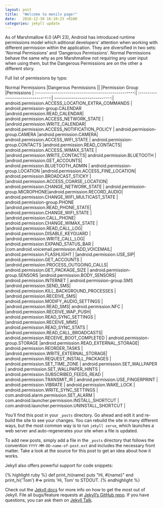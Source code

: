 ```yaml
---
layout: post
title:  "Welcome to menilv page!"
date:   2016-12-30 16:10:23 +0100
categories: jekyll update
---
```


As of Marshmallow 6.0 (API 23), Android has introduced runtime permissions model which aditional developers' attention when working with different permission within the application. They are diversified in two sets: 'Normal Permissions' and 'Dangerous Permissions'. Normal Permissions behave the same why as pre Marshmallow not requiring any user input when using them, but the Dangerous Permissions are on the other a different story.

Full list of permissions by typs:

Normal Permissions									|Dangerous Permissions 												||
			 										|Permission Group					|Permissions 					|
:--------------------------------------------------:| :--------------------------------:| -----------------------------:|
android.permission.ACCESS_LOCATION_EXTRA_COMMANDS 	| android.permission-group.CALENDAR |android.permission.READ_CALENDAR|
android.permission.ACCESS_NETWORK_STATE 			| 									|android.permission.WRITE_CALENDAR|
android.permission.ACCESS_NOTIFICATION_POLICY 		| android.permission-group.CAMERA 	|android.permission.CAMERA|
android.permission.ACCESS_WIFI_STATE 				| android.permission-group.CONTACTS |android.permission.READ_CONTACTS|
android.permission.ACCESS_WIMAX_STATE 				| 									|android.permission.WRITE_CONTACTS|
android.permission.BLUETOOTH 						| 									|android.permission.GET_ACCOUNTS|
android.permission.BLUETOOTH_ADMIN 					| android.permission-group.LOCATION |android.permission.ACCESS_FINE_LOCATION|
android.permission.BROADCAST_STICKY 				| 	 								|android.permission.ACCESS_COARSE_LOCATION|
android.permission.CHANGE_NETWORK_STATE 			| android.permission-group.MICROPHONE|android.permission.RECORD_AUDIO|
android.permission.CHANGE_WIFI_MULTICAST_STATE 		| android.permission-group.PHONE 	|android.permission.READ_PHONE_STATE|
android.permission.CHANGE_WIFI_STATE 				| 									|android.permission.CALL_PHONE|
android.permission.CHANGE_WIMAX_STATE 				| 									|android.permission.READ_CALL_LOG|
android.permission.DISABLE_KEYGUARD 				| 									|android.permission.WRITE_CALL_LOG|
android.permission.EXPAND_STATUS_BAR 				| 							|com.android.voicemail.permission.ADD_VOICEMAIL|
android.permission.FLASHLIGHT 						| 									|android.permission.USE_SIP|
android.permission.GET_ACCOUNTS 					| 									|android.permission.PROCESS_OUTGOING_CALLS|
android.permission.GET_PACKAGE_SIZE 				| android.permission-group.SENSORS 	|android.permission.BODY_SENSORS|
android.permission.INTERNET 						| android.permission-group.SMS 		|android.permission.SEND_SMS|
android.permission.KILL_BACKGROUND_PROCESSES 		| 									|android.permission.RECEIVE_SMS|
android.permission.MODIFY_AUDIO_SETTINGS 			| 									|android.permission.READ_SMS|
android.permission.NFC 								| 									|android.permission.RECEIVE_WAP_PUSH|
android.permission.READ_SYNC_SETTINGS 				| 									|android.permission.RECEIVE_MMS|
android.permission.READ_SYNC_STATS 					| 									|android.permission.READ_CALL_BROADCASTS|
android.permission.RECEIVE_BOOT_COMPLETED 			| android.permission-group.STORAGE 	|android.permission.READ_EXTERNAL_STORAGE|
android.permission.REORDER_TASKS 					| 									|android.permission.WRITE_EXTERNAL_STORAGE|
android.permission.REQUEST_INSTALL_PACKAGES 		| 
android.permission.SET_TIME_ZONE 					| 
android.permission.SET_WALLPAPER 					| 
android.permission.SET_WALLPAPER_HINTS 				| 
android.permission.SUBSCRIBED_FEEDS_READ 			| 
android.permission.TRANSMIT_IR 						| 
android.permission.USE_FINGERPRINT 					| 
android.permission.VIBRATE 							| 
android.permission.WAKE_LOCK 						| 
android.permission.WRITE_SYNC_SETTINGS 				| 
com.android.alarm.permission.SET_ALARM 				| 
com.android.launcher.permission.INSTALL_SHORTCUT 	| 
com.android.launcher.permission.UNINSTALL_SHORTCUT 	| 

You’ll find this post in your `_posts` directory. Go ahead and edit it and re-build the site to see your changes. You can rebuild the site in many different ways, but the most common way is to run `jekyll serve`, which launches a web server and auto-regenerates your site when a file is updated.

To add new posts, simply add a file in the `_posts` directory that follows the convention `YYYY-MM-DD-name-of-post.ext` and includes the necessary front matter. Take a look at the source for this post to get an idea about how it works.

Jekyll also offers powerful support for code snippets:

{% highlight ruby %}
def print_hi(name)
  puts "Hi, #{name}"
end
print_hi('Tom')
#=> prints 'Hi, Tom' to STDOUT.
{% endhighlight %}

Check out the [Jekyll docs][jekyll-docs] for more info on how to get the most out of Jekyll. File all bugs/feature requests at [Jekyll’s GitHub repo][jekyll-gh]. If you have questions, you can ask them on [Jekyll Talk][jekyll-talk].

[jekyll-docs]: http://jekyllrb.com/docs/home
[jekyll-gh]:   https://github.com/jekyll/jekyll
[jekyll-talk]: https://talk.jekyllrb.com/

